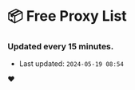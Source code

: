 # :package: Free Proxy List
### Updated every 15 minutes.

- Last updated: `2024-05-19 08:54`

:heart:
